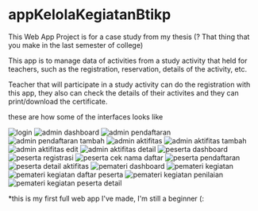 # appKelolaKegiatanBtikp

This Web App Project is for a case study from my thesis (? That thing that you make in the last semester of college) 

This app is to manage data of activities from a study activity that held for teachers, such as the registration, reservation, details of the activity, etc. 

Teacher that will participate in a study activity can do the registration with this app, they also can check the details of their activites and they can print/download the certificate. 

these are how some of the interfaces looks like

![login](https://user-images.githubusercontent.com/87486976/183406465-2c5e3a2a-742c-4d3c-bdb5-24ad7bbbfdbb.jpg)
![admin dashboard](https://user-images.githubusercontent.com/87486976/183406477-34c5453f-4c8d-4bd3-b193-d5011adba1a3.jpg)
![admin pendaftaran](https://user-images.githubusercontent.com/87486976/183406547-f874c815-fc26-4d9e-94be-75a50f823329.jpg)
![admin pendaftaran tambah](https://user-images.githubusercontent.com/87486976/183406562-4fd3c53c-c0cf-49b9-b18c-432b26583d6e.jpg)
![admin aktifitas](https://user-images.githubusercontent.com/87486976/183406704-2e64d1af-7463-4415-ab88-de92630e8dc4.jpg)
![admin aktifitas tambah](https://user-images.githubusercontent.com/87486976/183406716-6de25914-7ec4-48e8-9c1a-07bb670fa276.jpg)
![admin aktifitas edit](https://user-images.githubusercontent.com/87486976/183406734-5db3a026-9646-4d11-bffe-3c3177879429.jpg)
![admin aktifitas detail](https://user-images.githubusercontent.com/87486976/183406743-ca45a285-7390-4fc3-a515-d99a4f6bec69.jpg)
![peserta dashboard](https://user-images.githubusercontent.com/87486976/183406771-b5ce6258-536c-4126-8aa1-b04ab2dafed4.jpg)
![peserta registrasi](https://user-images.githubusercontent.com/87486976/183406796-acf01c3b-bd3d-4bff-9aea-66c5a227cf07.jpg)
![peserta cek nama daftar](https://user-images.githubusercontent.com/87486976/183406808-27faa657-3785-4a54-9b0b-7ea3581d6837.jpg)
![peserta pendaftaran](https://user-images.githubusercontent.com/87486976/183406841-ddf7ad26-200d-417c-b70a-e12dfe2ff5c4.jpg)
![peserta detail aktifitas](https://user-images.githubusercontent.com/87486976/183406853-2de49c1f-369b-44c8-b8be-8d1d695fe1dc.jpg)
![pemateri dashboard](https://user-images.githubusercontent.com/87486976/183406867-486fce12-d376-4159-9fbb-9d33576f73ef.jpg)
![pemateri kegiatan](https://user-images.githubusercontent.com/87486976/183406939-ce1c247f-43ad-4352-b186-3761f840d804.jpg)
![pemateri kegiatan daftar peserta](https://user-images.githubusercontent.com/87486976/183406955-9e0d641a-f021-497b-a592-f390bc9503da.jpg)
![pemateri kegiatan penilaian](https://user-images.githubusercontent.com/87486976/183406972-6a453382-40e0-4272-8cac-255780f017e5.jpg)
![pemateri kegiatan peserta detail](https://user-images.githubusercontent.com/87486976/183406983-1667b690-9076-4b4f-bfba-58c0153f58dd.jpg)

*this is my first full web app I've made, I'm still a beginner (: 
